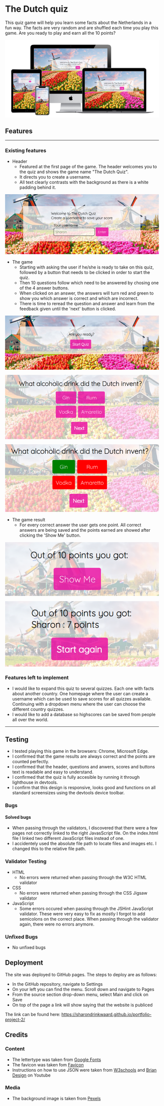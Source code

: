 # The Dutch quiz
This quiz game will help you learn some facts about the Netherlands in a fun way. The facts are very random and are shuffled each time you play this game. Are you ready to play and earn all the 10 points?

![This is a mockup of the quiz](./doc/mockup-quiz.png)

## Features
---
### Existing features
* Header
    * Featured at the first page of the game. The header welcomes you to the quiz and shows the game name "The Dutch Quiz".
    * It directs you to create a username.
    * All text clearly contrasts with the background as there is a white padding behind it.

![Index page](./doc/create-username-page.png)

* The game
    * Starting with asking the user if he/she is ready to take on this quiz, followed by a button that needs to be clicked in order to start the quiz. 
    * Then 10 questions follow which need to be answered by chosing one of the 4 answer buttons.
    * When clicked on an answer, the answers will turn red and green to show you which answer is correct and which are incorrect.
    * There is time to reread the question and answer and learn from the feedback given until the 'next' button is clicked.

![Start quiz](./doc/start-quiz-page.png)

![Question](./doc/questions-page.png)

![Answer feedback](./doc/questions-correct.png)

* The game result
    * For every correct answer the user gets one point. All correct answers are being saved and the points earned are showed after clicking the 'Show Me' button.
    
![Game Result](./doc/end-quiz.png)

![Scores](./doc/result-page.png)

### Features left to implement
* I would like to expand this quiz to several quizzes.  Each one with facts about another country. One homepage where the user can create a username which can be used to save scores for all quizzes available. Continuing with a dropdown menu where the user can choose the different country quizzes.
*  I would like to add a database so highscores can be saved from people all over the world.
---
## Testing
* I tested playing this game in the browsers: Chrome, Microsoft Edge.
* I confirmed that the game results are always correct and the points are counted perfectly.
* I confirmed that the header, questions and anwers, scores and buttons text is readable and easy to understand.
* I confirmed that the quiz is fully accesible by running it through lighthouse in devtools.
* I confirm that this design is responsive, looks good and functions on all standard screensizes using the devtools device toolbar.

### Bugs
#### Solved bugs
* When passing through the validators, I discovered that there were a few pages not correctly linked to the right JavasScript file. On the index.html file I linked two different JavaScript files instead of one.
* I accidentely used the absolute file path to locate files and images etc. I changed this to the relative file path. 
### Validator Testing
* HTML
    * No errors were returned when passing through the  W3C HTML validator
* CSS
    * No errors were returned when passing through the CSS Jigsaw validator
* JavaScript
    * Some errors occured when passing through the JSHint JavaScript validator. These were very easy to fix as mostly I forgot to add semicolons on the correct place. When passing through the validator again, there were no errors anymore.
### Unfixed Bugs
* No unfixed bugs

## Deployment
The site was deployed to GitHub pages. The steps to deploy are as follows:
- In the GitHub repository, navigate to Settings
- On your left you can find the menu. Scroll down and navigate to Pages
- From the source section drop-down menu, select Main and click on Save
- On top of the page a link will show saying that the website is publiced

The link can be found here: https://sharondrinkwaard.github.io/portfolio-project-2/

## Credits

### Content
* The lettertype was taken from [Google Fonts](https://fonts.google.com/)
* The favicon was taken fom [Favicon](https://favicon.io/)
* Instructions on how to use JSON were taken from [W3schools](https://www.w3schools.com/) and [Brian Design](https://www.youtube.com/channel/UCsKsymTY_4BYR-wytLjex7A) on Youtube
### Media
* The background image is taken from [Pexels](https://www.pexels.com/nl-nl/)